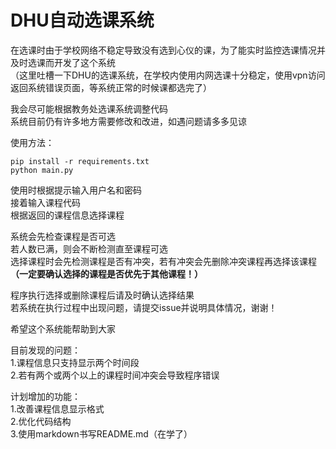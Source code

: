# DHU自动选课系统

在选课时由于学校网络不稳定导致没有选到心仪的课，为了能实时监控选课情况并及时选课而开发了这个系统  
（这里吐槽一下DHU的选课系统，在学校内使用内网选课十分稳定，使用vpn访问返回系统错误页面，等系统正常的时候课都选完了）  

我会尽可能根据教务处选课系统调整代码  
系统目前仍有许多地方需要修改和改进，如遇问题请多多见谅  


使用方法：  

`pip install -r requirements.txt`  
`python main.py`  

使用时根据提示输入用户名和密码  
接着输入课程代码  
根据返回的课程信息选择课程  

系统会先检查课程是否可选  
若人数已满，则会不断检测直至课程可选  
选择课程时会先检测课程是否有冲突，若有冲突会先删除冲突课程再选择该课程 **（一定要确认选择的课程是否优先于其他课程！）**  

程序执行选择或删除课程后请及时确认选择结果  
若系统在执行过程中出现问题，请提交issue并说明具体情况，谢谢！  

希望这个系统能帮助到大家  

目前发现的问题：  
1.课程信息只支持显示两个时间段  
2.若有两个或两个以上的课程时间冲突会导致程序错误  

计划增加的功能：  
1.改善课程信息显示格式  
2.优化代码结构  
3.使用markdown书写README.md（在学了）  

